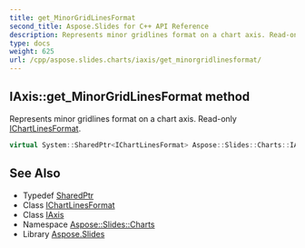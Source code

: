 ```yaml
---
title: get_MinorGridLinesFormat
second_title: Aspose.Slides for C++ API Reference
description: Represents minor gridlines format on a chart axis. Read-only IChartLinesFormat.
type: docs
weight: 625
url: /cpp/aspose.slides.charts/iaxis/get_minorgridlinesformat/
---
```

## IAxis::get_MinorGridLinesFormat method


Represents minor gridlines format on a chart axis. Read-only [IChartLinesFormat](../../ichartlinesformat/).

```cpp
virtual System::SharedPtr<IChartLinesFormat> Aspose::Slides::Charts::IAxis::get_MinorGridLinesFormat()=0
```

## See Also

* Typedef [SharedPtr](../../../system/sharedptr/)
* Class [IChartLinesFormat](../../ichartlinesformat/)
* Class [IAxis](../)
* Namespace [Aspose::Slides::Charts](../../)
* Library [Aspose.Slides](../../../)
